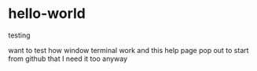 # hello-world
testing

want to test how window terminal work and this help page pop out to start from github 
that I need it too anyway

